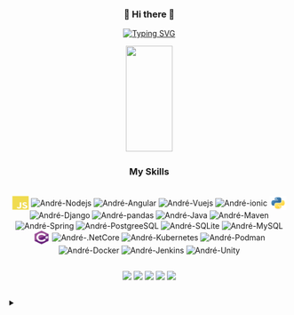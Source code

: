 <div align = center>

### 💜 Hi there 💜
  
[![Typing SVG](https://readme-typing-svg.herokuapp.com/?color=886ce4&size=35&center=true&vCenter=true&width=1000&lines=Pleasure,+my+name+is+André+Felipe;I'm+21+years+old;I'm+from+Brazil,+RJ;I+study+computer+science+at+University+Veiga+;Welcome!+:%29)](https://git.io/typing-svg)
  
  <div align="center">  
  
  <img width="41%" height="190px" src="https://github-readme-stats.vercel.app/api/top-langs/?username=andrefelipebarros&layout=compact&hide_border=true&title_color=886ce4&text_color=ffffff&bg_color=010409" />
</div>

### My Skills

  <div style="display: inline_block"><br>
  
  <img align="center" alt="André-Js" height="25" width="30" src="https://raw.githubusercontent.com/devicons/devicon/master/icons/javascript/javascript-plain.svg">
  <img align="center" alt="André-Nodejs" height="25" width="30" src="https://cdn.jsdelivr.net/gh/devicons/devicon@latest/icons/nodejs/nodejs-original.svg" />
  <img align="center" alt="André-Angular" height="25" width="30" src="https://cdn.jsdelivr.net/gh/devicons/devicon@latest/icons/angularjs/angularjs-plain.svg">
  <img align="center" alt="André-Vuejs" height="25" width="30" src="https://cdn.jsdelivr.net/gh/devicons/devicon@latest/icons/vuejs/vuejs-original.svg" />
  <img align="center" alt="André-ionic" height="25" width="30" src="https://cdn.jsdelivr.net/gh/devicons/devicon@latest/icons/ionic/ionic-original.svg" />
  <img align="center" alt="André-Python" height="25" width="30" src="https://raw.githubusercontent.com/devicons/devicon/master/icons/python/python-original.svg">
  <img align="center" alt="André-Django" height="25" width="30" src="https://cdn.jsdelivr.net/gh/devicons/devicon/icons/django/django-plain.svg">
  <img align="center" alt="André-pandas" height="25" width="30" src="https://cdn.jsdelivr.net/gh/devicons/devicon@latest/icons/pandas/pandas-original.svg" />
  <img align="center" alt="André-Java" height="25" width="30" src="https://cdn.jsdelivr.net/gh/devicons/devicon/icons/java/java-original.svg">
  <img align="center" alt="André-Maven" height="25" width="30" src="https://cdn.jsdelivr.net/gh/devicons/devicon@latest/icons/maven/maven-original.svg" />
  <img align="center" alt="André-Spring" height="25" width="30" src="https://cdn.jsdelivr.net/gh/devicons/devicon/icons/spring/spring-original.svg">
  <img align="center" alt="André-PostgreeSQL" height="25" width="30" src="https://cdn.jsdelivr.net/gh/devicons/devicon/icons/postgresql/postgresql-original.svg">
  <img align="center" alt="André-SQLite" height="25" width="30" src="https://cdn.jsdelivr.net/gh/devicons/devicon@latest/icons/sqlite/sqlite-original.svg" />
  <img align="center" alt="André-MySQL" height="25" width="30" src="https://cdn.jsdelivr.net/gh/devicons/devicon@latest/icons/mysql/mysql-original.svg" />
  <img align="center" alt="André-Csharp" height="25" width="30" src="https://raw.githubusercontent.com/devicons/devicon/master/icons/csharp/csharp-original.svg">
  <img align="center" alt="André-.NetCore" height="25" width="30" src="https://cdn.jsdelivr.net/gh/devicons/devicon@latest/icons/dotnetcore/dotnetcore-original.svg" />
  <img align="center" alt="André-Kubernetes" height="25" width="30" src="https://cdn.jsdelivr.net/gh/devicons/devicon@latest/icons/kubernetes/kubernetes-original.svg" />
  <img align="center" alt="André-Podman" height="25" width="30" src="https://cdn.jsdelivr.net/gh/devicons/devicon@latest/icons/podman/podman-original.svg" />
  <img align="center" alt="André-Docker" height="25" width="30" src="https://cdn.jsdelivr.net/gh/devicons/devicon@latest/icons/docker/docker-original.svg" />
  <img align="center" alt="André-Jenkins" height="25" width="30" src="https://cdn.jsdelivr.net/gh/devicons/devicon@latest/icons/jenkins/jenkins-original.svg" />
  <img align="center" alt="André-Unity" height="25" width="30" src="https://cdn.jsdelivr.net/gh/devicons/devicon/icons/unity/unity-original.svg">
  
</div>
  
  ##
  
 <div>
  <a href="#" target="_blank"><img src="https://img.shields.io/badge/YouTube-FF0000?style=for-the-badge&logo=youtube&logoColor=white" target="_blank"></a>
  <a href="https://instagram.com/andrefelipebarros_" target="_blank"><img src="https://img.shields.io/badge/-Instagram-%23E4405F?style=for-the-badge&logo=instagram&logoColor=white" target="_blank"></a>
 <a href="https://discord.gg/" target="_blank"><img src="https://img.shields.io/badge/Discord-7289DA?style=for-the-badge&logo=discord&logoColor=white" target="_blank"></a> 
 <a href = "mailto:afbarrosan@gmail.com"><img src="https://img.shields.io/badge/-Gmail-%23333?style=for-the-badge&logo=gmail&logoColor=white" target="_blank"></a>
 <a href="https://www.linkedin.com/in/andrefelipebarros/" target="_blank"><img src="https://img.shields.io/badge/-LinkedIn-%230077B5?style=for-the-badge&logo=linkedin&logoColor=white" target="_blank"></a> 
  </div>
 
</div>
  
  
  ##

<details align="left">
  <summary></summary> 
 
  - 🔭 I am currently working on my development at the University
  - 🌱 I am currently learning JavaAPI
  - **📫 Professional email:** `afbarrosan@gmail.com`
  - **Discord:** `@alipe`
  - 👨🏻‍💻 Currently studying Back-end with Java.
  - ✨ Currently working at a bank.
 
  <div align="right">Made with 💜 by <a href="https://github.com/andrefelipebarros">ALIPE</a>.</div>

</details>



